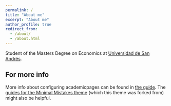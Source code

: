 ```yaml
---
permalink: /
title: "About me"
excerpt: "About me"
author_profile: true
redirect_from: 
  - /about/
  - /about.html
---
```


Student of the Masters Degree on Economics at [Universidad de San Andrés](www.udesa.edu.ar).

For more info
------
More info about configuring academicpages can be found in [the guide](https://academicpages.github.io/markdown/). The [guides for the Minimal Mistakes theme](https://mmistakes.github.io/minimal-mistakes/docs/configuration/) (which this theme was forked from) might also be helpful.
